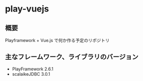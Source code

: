 # play-vuejs
## 概要
Playframework + Vue.js で何か作る予定のリポジトリ

## 主なフレームワーク、ライブラリのバージョン
* PlayFramework 2.6.1
* scalaikeJDBC 3.0.1
